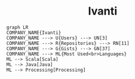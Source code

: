 <h1 align="center">Ivanti</h1>

```mermaid
graph LR
COMPANY_NAME{Ivanti}
COMPANY_NAME ---> U{Users} ---> UN[3]
COMPANY_NAME ---> R{Repositories} ---> RN[11]
COMPANY_NAME ---> G{Gists} ---> GN[37]
COMPANY_NAME ---> ML{Most Used<br>Languages}
ML --> Scala[Scala]
ML --> Java[Java]
ML --> Processing[Processing]
```
